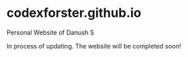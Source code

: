 # codexforster.github.io

Personal Website of Danush S

In process of updating. The website will be completed soon!
